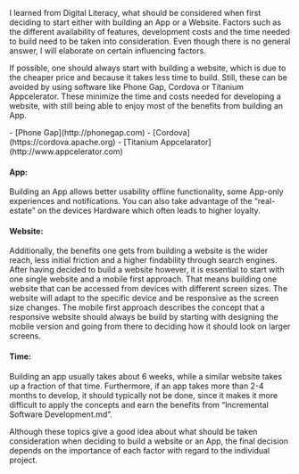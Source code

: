 <p> I learned from Digital Literacy, what should be considered when first deciding to start either with building an App or a Website. Factors such as the different availability of features, development costs and the time needed to build need to be taken into consideration. Even though there is no general answer, I will elaborate on certain influencing factors.
</p>

<p>If possible, one should always start with building a website, which is due to the cheaper price and because it takes less time to build. Still, these can be avoided by using software like Phone Gap, Cordova or Titanium Appcelerator. These minimize the time and costs needed for developing a website, with still being able to enjoy most of the benefits from building an App.
</p>
  - [Phone Gap](http://phonegap.com)
  - [Cordova](https://cordova.apache.org)
  - [Titanium Appcelarator](http://www.appcelerator.com)

<h4>App:</h4>
Building an App allows better usability offline functionality, some App-only experiences and notifications. You can also take advantage of the “real-estate” on the devices Hardware which often leads to higher loyalty.

<h4>Website:</h4>
Additionally, the benefits one gets from building a website is the wider reach, less initial friction and a higher findability through search engines. After having decided to build a website however, it is essential to start with one single website and a mobile first approach. That means building one website that can be accessed from devices with different screen sizes. The website will adapt to the specific device and be responsive as the screen size changes. The mobile first approach describes the concept that a responsive website should always be build by starting with designing the mobile version and going from there to deciding how it should look on larger screens.

<h4>Time:</h4>
Building an app usually takes about 6 weeks, while a similar website takes up a fraction of that time. Furthermore, if an app takes more than 2-4 months to develop, it should typically not be done, since it makes it more difficult to apply the concepts and earn the benefits from “Incremental Software Development.md”.

Although these topics give a good idea about what should be taken consideration when deciding to build a website or an App, the final decision depends on the importance of each factor with regard to the individual project.
